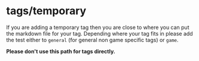# tags/temporary

If you are adding a temporary tag then you are close to where you can put the markdown file for your tag.
Depending where your tag fits in please add the test either to `general` (for general non game specific tags) or `game`.

**Please don't use this path for tags directly.**
